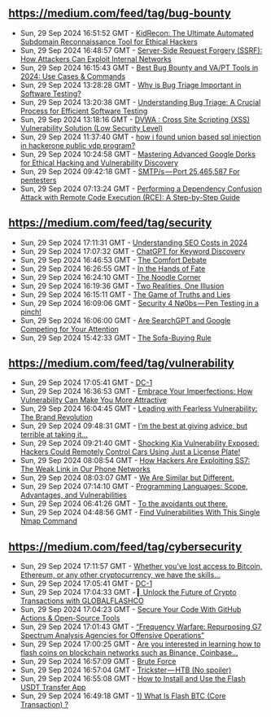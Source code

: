 ## https://medium.com/feed/tag/bug-bounty
- Sun, 29 Sep 2024 16:51:52 GMT - [KidRecon: The Ultimate Automated Subdomain Reconnaissance Tool for Ethical Hackers](https://freedium.cfd/https://medium.com/p/afb8ed8ea883)
- Sun, 29 Sep 2024 16:48:57 GMT - [Server-Side Request Forgery (SSRF): How Attackers Can Exploit Internal Networks](https://freedium.cfd/https://medium.com/p/417ed78ae69b)
- Sun, 29 Sep 2024 16:15:43 GMT - [Best Bug Bounty and VA/PT Tools in 2024: Use Cases & Commands](https://freedium.cfd/https://medium.com/p/42986d594190)
- Sun, 29 Sep 2024 13:28:28 GMT - [Why is Bug Triage Important in Software Testing?](https://freedium.cfd/https://medium.com/p/678decfb727f)
- Sun, 29 Sep 2024 13:20:38 GMT - [Understanding Bug Triage: A Crucial Process for Efficient Software Testing](https://freedium.cfd/https://medium.com/p/790b9b353177)
- Sun, 29 Sep 2024 13:18:16 GMT - [DVWA : Cross Site Scripting (XSS) Vulnerability Solution (Low Security Level)](https://freedium.cfd/https://medium.com/p/452396997b5a)
- Sun, 29 Sep 2024 11:37:40 GMT - [how i found union based sql injection in hackerone public vdp program?](https://freedium.cfd/https://medium.com/p/7c76d61f6c77)
- Sun, 29 Sep 2024 10:24:58 GMT - [Mastering Advanced Google Dorks for Ethical Hacking and Vulnerability Discovery](https://freedium.cfd/https://medium.com/p/6d9e3dde0433)
- Sun, 29 Sep 2024 09:42:18 GMT - [SMTP/s — Port 25,465,587 For pentesters](https://freedium.cfd/https://medium.com/p/3e5706e081e9)
- Sun, 29 Sep 2024 07:13:24 GMT - [Performing a Dependency Confusion Attack with Remote Code Execution (RCE): A Step-by-Step Guide](https://freedium.cfd/https://medium.com/p/8d6055aa53e4)

## https://medium.com/feed/tag/security
- Sun, 29 Sep 2024 17:11:31 GMT - [Understanding SEO Costs in 2024](https://freedium.cfd/https://medium.com/p/600a9a13e30e)
- Sun, 29 Sep 2024 17:07:32 GMT - [ChatGPT for Keyword Discovery](https://freedium.cfd/https://medium.com/p/48e0fa6af8ab)
- Sun, 29 Sep 2024 16:46:53 GMT - [The Comfort Debate](https://freedium.cfd/https://medium.com/p/4ae4f3d83ae7)
- Sun, 29 Sep 2024 16:26:55 GMT - [In the Hands of Fate](https://freedium.cfd/https://medium.com/p/83e70bd8b41d)
- Sun, 29 Sep 2024 16:24:10 GMT - [The Noodle Corner](https://freedium.cfd/https://medium.com/p/7f6fb121f7f4)
- Sun, 29 Sep 2024 16:19:36 GMT - [Two Realities, One Illusion](https://freedium.cfd/https://medium.com/p/842069a6ff80)
- Sun, 29 Sep 2024 16:15:11 GMT - [The Game of Truths and Lies](https://freedium.cfd/https://medium.com/p/0d496122fcb4)
- Sun, 29 Sep 2024 16:09:06 GMT - [Security 4 Nø0bs — Pen Testing in a pinch!](https://freedium.cfd/https://medium.com/p/f29e0682f7f5)
- Sun, 29 Sep 2024 16:06:00 GMT - [Are SearchGPT and Google Competing for Your Attention](https://freedium.cfd/https://medium.com/p/1d862d713022)
- Sun, 29 Sep 2024 15:42:33 GMT - [The Sofa-Buying Rule](https://freedium.cfd/https://medium.com/p/6ec5acd30074)

## https://medium.com/feed/tag/vulnerability
- Sun, 29 Sep 2024 17:05:41 GMT - [DC-1](https://freedium.cfd/https://medium.com/p/42e3eeaa5363)
- Sun, 29 Sep 2024 16:36:53 GMT - [Embrace Your Imperfections: How Vulnerability Can Make You More Attractive](https://freedium.cfd/https://medium.com/p/73ecd68f5dce)
- Sun, 29 Sep 2024 16:04:45 GMT - [Leading with Fearless Vulnerability: The Brand Revolution](https://freedium.cfd/https://medium.com/p/f755c13dc8c7)
- Sun, 29 Sep 2024 09:48:31 GMT - [I’m the best at giving advice, but terrible at taking it…](https://freedium.cfd/https://medium.com/p/c6aa34799ce0)
- Sun, 29 Sep 2024 09:21:40 GMT - [Shocking Kia Vulnerability Exposed: Hackers Could Remotely Control Cars Using Just a License Plate!](https://freedium.cfd/https://medium.com/p/da94db91df30)
- Sun, 29 Sep 2024 08:08:54 GMT - [How Hackers Are Exploiting SS7: The Weak Link in Our Phone Networks](https://freedium.cfd/https://medium.com/p/f37e063b6493)
- Sun, 29 Sep 2024 08:03:07 GMT - [We Are Similar but Different.](https://freedium.cfd/https://medium.com/p/9a1b1282d5c7)
- Sun, 29 Sep 2024 07:14:10 GMT - [Programming Languages: Scope, Advantages, and Vulnerabilities](https://freedium.cfd/https://medium.com/p/efefd580d85a)
- Sun, 29 Sep 2024 06:41:26 GMT - [To the avoidants out there.](https://freedium.cfd/https://medium.com/p/5ed96363241b)
- Sun, 29 Sep 2024 04:48:56 GMT - [Find Vulnerabilities With This Single Nmap Command](https://freedium.cfd/https://medium.com/p/a4476c16c82c)

## https://medium.com/feed/tag/cybersecurity
- Sun, 29 Sep 2024 17:11:57 GMT - [Whether you’ve lost access to Bitcoin, Ethereum, or any other cryptocurrency, we have the skills…](https://freedium.cfd/https://medium.com/p/7a51f6c80aa9)
- Sun, 29 Sep 2024 17:05:41 GMT - [DC-1](https://freedium.cfd/https://medium.com/p/42e3eeaa5363)
- Sun, 29 Sep 2024 17:04:33 GMT - [▎Unlock the Future of Crypto Transactions with GLOBALFLASHCO](https://freedium.cfd/https://medium.com/p/b41c76d1196f)
- Sun, 29 Sep 2024 17:04:23 GMT - [Secure Your Code With GitHub Actions & Open-Source Tools](https://freedium.cfd/https://medium.com/p/6ecb524e3bb3)
- Sun, 29 Sep 2024 17:01:43 GMT - [“Frequency Warfare: Repurposing G7 Spectrum Analysis Agencies for Offensive Operations”](https://freedium.cfd/https://medium.com/p/0632ef215893)
- Sun, 29 Sep 2024 17:00:25 GMT - [Are you interested in learning how to flash coins on blockchain networks such as Binance, Coinbase…](https://freedium.cfd/https://medium.com/p/81ed43a06214)
- Sun, 29 Sep 2024 16:57:09 GMT - [Brute Force](https://freedium.cfd/https://medium.com/p/e35ae978e421)
- Sun, 29 Sep 2024 16:57:04 GMT - [Trickster — HTB (No spoiler)](https://freedium.cfd/https://medium.com/p/046663d716dc)
- Sun, 29 Sep 2024 16:55:08 GMT - [How to Install and Use the Flash USDT Transfer App](https://freedium.cfd/https://medium.com/p/8d1d5c716c5d)
- Sun, 29 Sep 2024 16:49:18 GMT - [1) What Is Flash BTC (Core Transaction) ?](https://freedium.cfd/https://medium.com/p/57bc81ea7f08)

